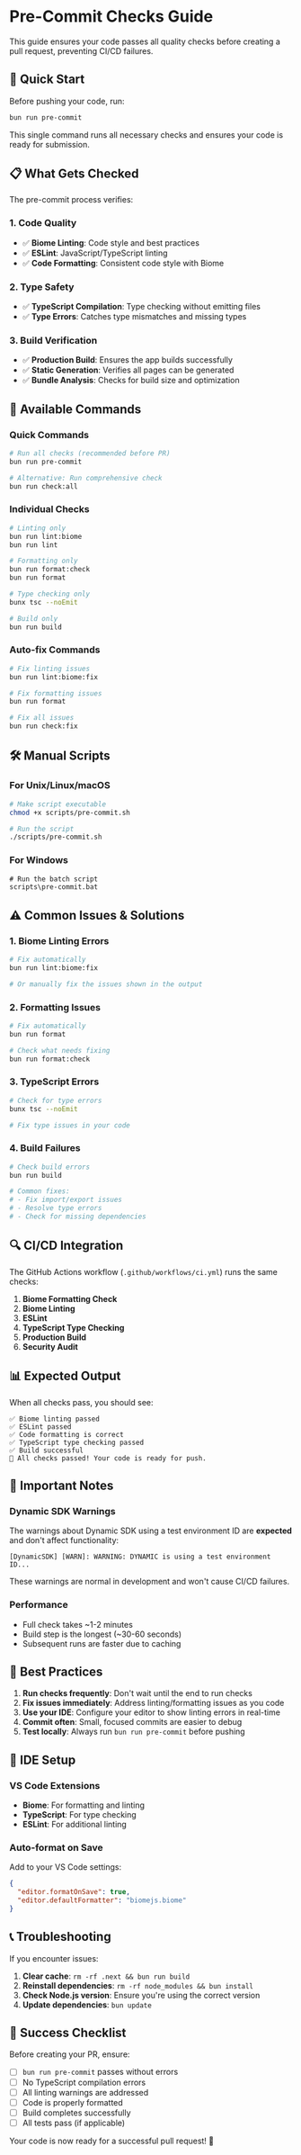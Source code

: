 # Pre-Commit Checks Guide

This guide ensures your code passes all quality checks before creating a pull request, preventing CI/CD failures.

## 🚀 Quick Start

Before pushing your code, run:

```bash
bun run pre-commit
```

This single command runs all necessary checks and ensures your code is ready for submission.

## 📋 What Gets Checked

The pre-commit process verifies:

### 1. **Code Quality**
- ✅ **Biome Linting**: Code style and best practices
- ✅ **ESLint**: JavaScript/TypeScript linting
- ✅ **Code Formatting**: Consistent code style with Biome

### 2. **Type Safety**
- ✅ **TypeScript Compilation**: Type checking without emitting files
- ✅ **Type Errors**: Catches type mismatches and missing types

### 3. **Build Verification**
- ✅ **Production Build**: Ensures the app builds successfully
- ✅ **Static Generation**: Verifies all pages can be generated
- ✅ **Bundle Analysis**: Checks for build size and optimization

## 🔧 Available Commands

### Quick Commands
```bash
# Run all checks (recommended before PR)
bun run pre-commit

# Alternative: Run comprehensive check
bun run check:all
```

### Individual Checks
```bash
# Linting only
bun run lint:biome
bun run lint

# Formatting only
bun run format:check
bun run format

# Type checking only
bunx tsc --noEmit

# Build only
bun run build
```

### Auto-fix Commands
```bash
# Fix linting issues
bun run lint:biome:fix

# Fix formatting issues
bun run format

# Fix all issues
bun run check:fix
```

## 🛠️ Manual Scripts

### For Unix/Linux/macOS
```bash
# Make script executable
chmod +x scripts/pre-commit.sh

# Run the script
./scripts/pre-commit.sh
```

### For Windows
```cmd
# Run the batch script
scripts\pre-commit.bat
```

## ⚠️ Common Issues & Solutions

### 1. **Biome Linting Errors**
```bash
# Fix automatically
bun run lint:biome:fix

# Or manually fix the issues shown in the output
```

### 2. **Formatting Issues**
```bash
# Fix automatically
bun run format

# Check what needs fixing
bun run format:check
```

### 3. **TypeScript Errors**
```bash
# Check for type errors
bunx tsc --noEmit

# Fix type issues in your code
```

### 4. **Build Failures**
```bash
# Check build errors
bun run build

# Common fixes:
# - Fix import/export issues
# - Resolve type errors
# - Check for missing dependencies
```

## 🔍 CI/CD Integration

The GitHub Actions workflow (`.github/workflows/ci.yml`) runs the same checks:

1. **Biome Formatting Check**
2. **Biome Linting**
3. **ESLint**
4. **TypeScript Type Checking**
5. **Production Build**
6. **Security Audit**

## 📊 Expected Output

When all checks pass, you should see:

```
✅ Biome linting passed
✅ ESLint passed  
✅ Code formatting is correct
✅ TypeScript type checking passed
✅ Build successful
🎉 All checks passed! Your code is ready for push.
```

## 🚨 Important Notes

### Dynamic SDK Warnings
The warnings about Dynamic SDK using a test environment ID are **expected** and don't affect functionality:
```
[DynamicSDK] [WARN]: WARNING: DYNAMIC is using a test environment ID...
```

These warnings are normal in development and won't cause CI/CD failures.

### Performance
- Full check takes ~1-2 minutes
- Build step is the longest (~30-60 seconds)
- Subsequent runs are faster due to caching

## 🎯 Best Practices

1. **Run checks frequently**: Don't wait until the end to run checks
2. **Fix issues immediately**: Address linting/formatting issues as you code
3. **Use your IDE**: Configure your editor to show linting errors in real-time
4. **Commit often**: Small, focused commits are easier to debug
5. **Test locally**: Always run `bun run pre-commit` before pushing

## 🔧 IDE Setup

### VS Code Extensions
- **Biome**: For formatting and linting
- **TypeScript**: For type checking
- **ESLint**: For additional linting

### Auto-format on Save
Add to your VS Code settings:
```json
{
  "editor.formatOnSave": true,
  "editor.defaultFormatter": "biomejs.biome"
}
```

## 📞 Troubleshooting

If you encounter issues:

1. **Clear cache**: `rm -rf .next && bun run build`
2. **Reinstall dependencies**: `rm -rf node_modules && bun install`
3. **Check Node.js version**: Ensure you're using the correct version
4. **Update dependencies**: `bun update`

## 🎉 Success Checklist

Before creating your PR, ensure:

- [ ] `bun run pre-commit` passes without errors
- [ ] No TypeScript compilation errors
- [ ] All linting warnings are addressed
- [ ] Code is properly formatted
- [ ] Build completes successfully
- [ ] All tests pass (if applicable)

Your code is now ready for a successful pull request! 🚀 